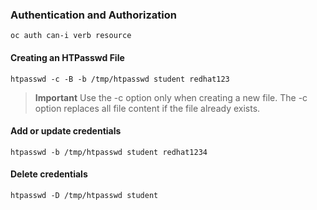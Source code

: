 ### Authentication and Authorization
    oc auth can-i verb resource

#### Creating an HTPasswd  File
    htpasswd -c -B -b /tmp/htpasswd student redhat123

>**Important**
> Use the -c option only when creating a new file. The -c option replaces all file content if the file already exists.

#### Add or update credentials
    htpasswd -b /tmp/htpasswd student redhat1234
    
#### Delete credentials
    htpasswd -D /tmp/htpasswd student